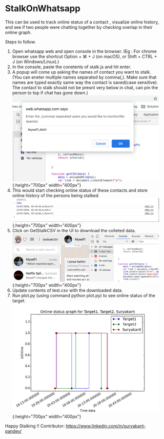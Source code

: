 # StalkOnWhatsapp

This can be used to track online status of a contact , visualize online history, and see if two people were chatting together by checking overlap in their online graph.

Steps to follow.
1. Open whatsapp web and open console in the browser. (Eg : For chrome browser use the shortcut Option + ⌘ + J (on macOS), or Shift + CTRL + J (on Windows/Linux).)
2. In the console, paste the conetents of stalk.js and hit enter.
3. A popup will come up asking the names of contact you want to stalk. (You can eneter multiple names separated by comma(,). Make sure that names are typed exactly same way the contact is saved(case sensitive). The contact to stalk should not be presnt very below in chat, can pin the person to top if chat has gone down.)![GitHub Logo](/images/contactnames.png){:height="700px" width="400px"}
4. This would start checking online status of these contacts and store online history of the persons being stalked. ![GitHub Logo](/images/sample_data.png){:height="700px" width="400px"}
5. Click on GetStalkCSV in the UI to download the colleted data.![GitHub Logo](/images/download.png){:height="700px" width="400px"}
6. Update contents of test.csv with the downloaded data.
7. Run plot.py (using command python plot.py) to see online status of the target.![GitHub Logo](/images/onlinegraph.png){:height="700px" width="400px"}


Happy Stalking !! 
Contributor: https://www.linkedin.com/in/suryakant-pandey/